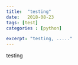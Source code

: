 ```yaml
---
title:  "testing"
date:   2018-08-23
tags: [test]
categories : [python]

excerpt: "testing, ....."
---
```


testing